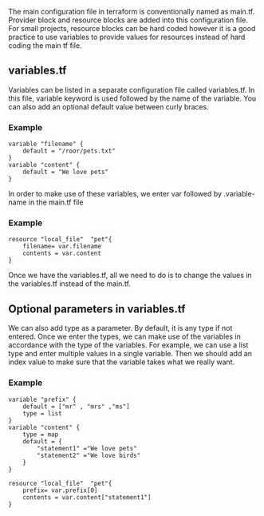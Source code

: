 The main configuration file in terraform is conventionally named as main.tf. Provider block and resource blocks are added into this configuration file.
For small projects, resource blocks can be hard coded however it is a good practice to use variables to provide values for resources instead of hard coding the main tf file.
## variables.tf
Variables can be listed in a separate configuration file called variables.tf. In this file, variable keyword is used followed by the name of the variable. You can also add an optional default value between curly braces.

### Example

```hcl
variable "filename" {
    default = "/roor/pets.txt"
}
variable "content" {
    default = "We love pets"
}
```

In order to make use of these variables, we enter var followed by .variable-name in the main.tf file

### Example

```hcl
resource "local_file"  "pet"{
    filename= var.filename
    contents = var.content
}

```
Once we have the variables.tf, all we need to do is to change the values in the variables.tf instead of the main.tf.

## Optional parameters in variables.tf

We can also add type as a parameter. By default, it is any type if not entered. Once we enter the types, we can make use of the variables in accordance with the type of the variables. For example, we can use a list type and enter multiple values in a single variable. Then we should add an index value to make sure that the variable takes what we really want.

### Example

```hcl
variable "prefix" {
    default = ["mr" , "mrs" ,"ms"]
    type = list
}
variable "content" {
    type = map
    default = {
        "statement1" ="We love pets"
        "statement2" ="We love birds"
    }
}
```

```hcl
resource "local_file"  "pet"{
    prefix= var.prefix[0]
    contents = var.content["statement1"]
}

```